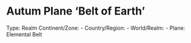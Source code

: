 # Autum Plane ‘Belt of Earth’

Type: Realm
Continent/Zone: -
Country/Region: -
World/Realm: -
Plane: Elemental Belt